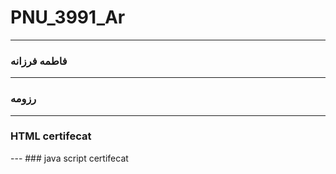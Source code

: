 # PNU_3991_Ar
---
### فاطمه فرزانه

<OL>
 
 
 </ol>




---
###  رزومه
<OL>
 
 
 </ol>

---
### HTML certifecat
<OL>
 
 
 </ol>
---
### java script certifecat
<OL>
 
 
 </ol>
